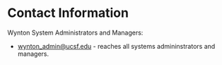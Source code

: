 # Contact Information

Wynton System Administrators and Managers:

* [wynton_admin@ucsf.edu](mailto:wynton_admin@ucsf.edu) - reaches all systems admininstrators and managers.

